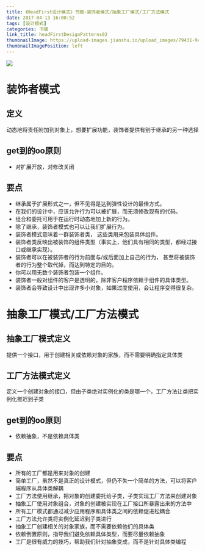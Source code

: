 ```yaml
---
title: 《HeadFirst设计模式》书摘-装饰者模式/抽象工厂模式/工厂方法模式
date: 2017-04-13 16:00:52
tags: [设计模式]
categories: 书摘
link_title: headFirstDesignPatterns02
thumbnailImage: https://upload-images.jianshu.io/upload_images/79431-9c7528524c137f05.jpg?imageMogr2/auto-orient/strip%7CimageView2/2/w/232/format/webp
thumbnailImagePosition: left
---
```

<!-- toc -->
<!-- more -->
![](https://upload-images.jianshu.io/upload_images/79431-9c7528524c137f05.jpg?imageMogr2/auto-orient/strip%7CimageView2/2/w/232/format/webp)
# 装饰者模式
## 定义
动态地将责任附加到对象上，想要扩展功能，装饰者提供有别于继承的另一种选择

## get到的oo原则
- 对扩展开放，对修改关闭

## 要点
- 继承属于扩展形式之一，但不见得是达到弹性设计的最佳方式。
- 在我们的设计中，应该允许行为可以被扩展，而无须修改现有的代码。
- 组合和委托可用于在运行时动态地加上新的行为。
- 除了继承，装饰者模式也可以让我们扩展行为。
- 装饰者模式意味着一群装饰者类， 这些类用来包装具体组件。
- 装饰者类反映出被装饰的组件类型（事实上，他们具有相同的类型，都经过接口或继承实现）。
- 装饰者可以在被装饰者的行为前面与/或后面加上自己的行为， 甚至将被装饰者的行为整个取代掉，而达到特定的目的。
- 你可以用无数个装饰者包装一个组件。
- 装饰者一般对组件的客户是透明的，除非客户程序依赖于组件的具体类型。
- 装饰者会导致设计中出现许多小对象，如果过度使用，会让程序变得很复杂。

# 抽象工厂模式/工厂方法模式
## 抽象工厂模式定义
提供一个接口，用于创建相关或依赖对象的家族，而不需要明确指定具体类
## 工厂方法模式定义
定义一个创建对象的接口，但由子类绝对实例化的类是哪一个，工厂方法让类把实例化推迟到子类

## get到的oo原则
- 依赖抽象，不是依赖具体类

## 要点
- 所有的工厂都是用来对象的创建
- 简单工厂，虽然不是真正的设计模式，但仍不失一个简单的方法，可以将客户端程序从具体类解耦
- 工厂方法使用继承，把对象的创建委托给子类，子类实现工厂方法来创建对象
- 抽象工厂使用对象组合，对象的创建被实现在工厂接口所暴露出来的方法中
- 所有工厂模式都通过减少应用程序和具体类之间的依赖促进松耦合
- 工厂方法允许类将实例化延迟到子类进行
- 抽象工厂创建相关的对象家族，而不需要依赖他们的具体类
- 依赖倒置原则，指导我们避免依赖具体类型，而要尽量依赖抽象
- 工厂是很有威力的技巧，帮助我们针对抽象变成，而不是针对具体类编程
